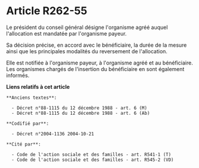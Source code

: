 # Article R262-55

Le président du conseil général désigne l'organisme agréé auquel l'allocation est mandatée par l'organisme payeur.

Sa décision précise, en accord avec le bénéficiaire, la durée de la mesure ainsi que les principales modalités du reversement
de l'allocation.

Elle est notifiée à l'organisme payeur, à l'organisme agréé et au bénéficiaire. Les organismes chargés de l'insertion du
bénéficiaire en sont également informés.

**Liens relatifs à cet article**

	**Anciens textes**:

	  - Décret n°88-1115 du 12 décembre 1988 - art. 6 (M)
	  - Décret n°88-1115 du 12 décembre 1988 - art. 6 (Ab)

	**Codifié par**:

	  - Décret n°2004-1136 2004-10-21

	**Cité par**:

	  - Code de l'action sociale et des familles - art. R541-1 (T)
	  - Code de l'action sociale et des familles - art. R545-2 (VD)
